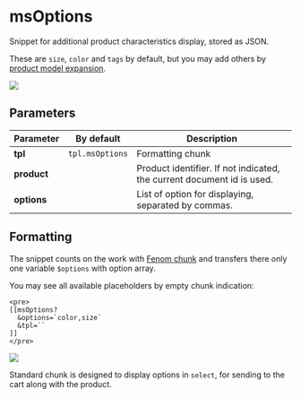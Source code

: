 # msOptions

Snippet for additional product characteristics display, stored as JSON.

These are `size`, `color` and  `tags` by default, but you may add others by [product model expansion][1].

[![](https://file.modx.pro/files/1/0/8/10862fe28a33bfa2894728e711afb61cs.jpg)](https://file.modx.pro/files/1/0/8/10862fe28a33bfa2894728e711afb61c.png)

## Parameters

Parameter   | By default      | Description
------------|-----------------|-----------------------------------------------------------------------
**tpl**     | `tpl.msOptions` | Formatting chunk
**product** |                 | Product identifier. If not indicated, the current document id is used.
**options** |                 | List of option for displaying, separated by commas.

## Formatting

The snippet counts on the work with [Fenom chunk][2] and transfers there only one variable `$options` with option array.

You may see all available placeholders by empty chunk indication:

```modx
<pre>
[[msOptions?
  &options=`color,size`
  &tpl=``
]]
</pre>
```

[![](https://file.modx.pro/files/f/a/c/fac9abd11c65a700d5ab2f5ff7cd075es.jpg)](https://file.modx.pro/files/f/a/c/fac9abd11c65a700d5ab2f5ff7cd075e.png)

Standard chunk is designed to display options in `select`, for sending to the cart along with the product.

[1]: /components/minishop2/development/product-plugins
[2]: /en/components/pdotools/parser
